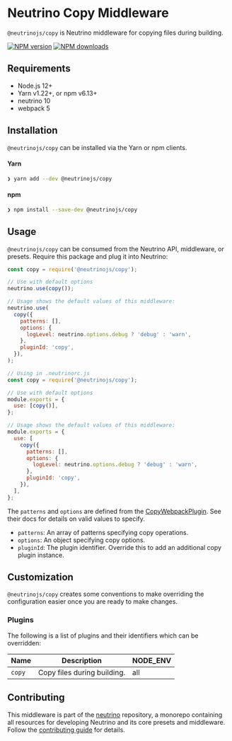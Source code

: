 # Neutrino Copy Middleware

`@neutrinojs/copy` is Neutrino middleware for copying files during building.

[![NPM version][npm-image]][npm-url] [![NPM downloads][npm-downloads]][npm-url]

## Requirements

- Node.js 12+
- Yarn v1.22+, or npm v6.13+
- neutrino 10
- webpack 5

## Installation

`@neutrinojs/copy` can be installed via the Yarn or npm clients.

#### Yarn

```bash
❯ yarn add --dev @neutrinojs/copy
```

#### npm

```bash
❯ npm install --save-dev @neutrinojs/copy
```

## Usage

`@neutrinojs/copy` can be consumed from the Neutrino API, middleware, or
presets. Require this package and plug it into Neutrino:

```js
const copy = require('@neutrinojs/copy');

// Use with default options
neutrino.use(copy());

// Usage shows the default values of this middleware:
neutrino.use(
  copy({
    patterns: [],
    options: {
      logLevel: neutrino.options.debug ? 'debug' : 'warn',
    },
    pluginId: 'copy',
  }),
);
```

```js
// Using in .neutrinorc.js
const copy = require('@neutrinojs/copy');

// Use with default options
module.exports = {
  use: [copy()],
};

// Usage shows the default values of this middleware:
module.exports = {
  use: [
    copy({
      patterns: [],
      options: {
        logLevel: neutrino.options.debug ? 'debug' : 'warn',
      },
      pluginId: 'copy',
    }),
  ],
};
```

The `patterns` and `options` are defined from the
[CopyWebpackPlugin](https://github.com/kevlened/copy-webpack-plugin). See their
docs for details on valid values to specify.

- `patterns`: An array of patterns specifying copy operations.
- `options`: An object specifying copy options.
- `pluginId`: The plugin identifier. Override this to add an additional copy
  plugin instance.

## Customization

`@neutrinojs/copy` creates some conventions to make overriding the configuration
easier once you are ready to make changes.

### Plugins

The following is a list of plugins and their identifiers which can be
overridden:

| Name   | Description                 | NODE_ENV |
| ------ | --------------------------- | -------- |
| `copy` | Copy files during building. | all      |

## Contributing

This middleware is part of the
[neutrino](https://github.com/neutrinojs/neutrino) repository, a monorepo
containing all resources for developing Neutrino and its core presets and
middleware. Follow the
[contributing guide](https://neutrinojs.org/contributing/) for details.

[npm-image]: https://img.shields.io/npm/v/@neutrinojs/copy.svg
[npm-downloads]: https://img.shields.io/npm/dt/@neutrinojs/copy.svg
[npm-url]: https://www.npmjs.com/package/@neutrinojs/copy
